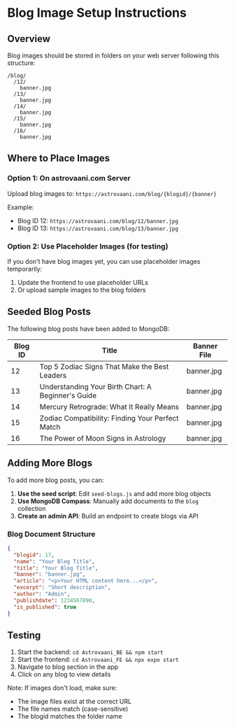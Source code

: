 # Blog Image Setup Instructions

## Overview
Blog images should be stored in folders on your web server following this structure:
```
/blog/
  /12/
    banner.jpg
  /13/
    banner.jpg
  /14/
    banner.jpg
  /15/
    banner.jpg
  /16/
    banner.jpg
```

## Where to Place Images

### Option 1: On astrovaani.com Server
Upload blog images to: `https://astrovaani.com/blog/{blogid}/{banner}`

Example:
- Blog ID 12: `https://astrovaani.com/blog/12/banner.jpg`
- Blog ID 13: `https://astrovaani.com/blog/13/banner.jpg`

### Option 2: Use Placeholder Images (for testing)
If you don't have blog images yet, you can use placeholder images temporarily:

1. Update the frontend to use placeholder URLs
2. Or upload sample images to the blog folders

## Seeded Blog Posts

The following blog posts have been added to MongoDB:

| Blog ID | Title | Banner File |
|---------|-------|-------------|
| 12 | Top 5 Zodiac Signs That Make the Best Leaders | banner.jpg |
| 13 | Understanding Your Birth Chart: A Beginner's Guide | banner.jpg |
| 14 | Mercury Retrograde: What It Really Means | banner.jpg |
| 15 | Zodiac Compatibility: Finding Your Perfect Match | banner.jpg |
| 16 | The Power of Moon Signs in Astrology | banner.jpg |

## Adding More Blogs

To add more blog posts, you can:

1. **Use the seed script**: Edit `seed-blogs.js` and add more blog objects
2. **Use MongoDB Compass**: Manually add documents to the `blog` collection
3. **Create an admin API**: Build an endpoint to create blogs via API

### Blog Document Structure
```json
{
  "blogid": 17,
  "name": "Your Blog Title",
  "title": "Your Blog Title",
  "banner": "banner.jpg",
  "article": "<p>Your HTML content here...</p>",
  "excerpt": "Short description",
  "author": "Admin",
  "publishdate": 1234567890,
  "is_published": true
}
```

## Testing

1. Start the backend: `cd Astrovaani_BE && npm start`
2. Start the frontend: `cd Astrovaani_FE && npx expo start`
3. Navigate to blog section in the app
4. Click on any blog to view details

Note: If images don't load, make sure:
- The image files exist at the correct URL
- The file names match (case-sensitive)
- The blogid matches the folder name
